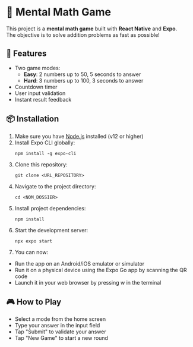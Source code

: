 # 🧠 Mental Math Game

This project is a **mental math game** built with **React Native** and **Expo**.  
The objective is to solve addition problems as fast as possible!

## 🚀 Features

- Two game modes:  
  - **Easy**: 2 numbers up to 50, 5 seconds to answer  
  - **Hard**: 3 numbers up to 100, 3 seconds to answer  
- Countdown timer  
- User input validation  
- Instant result feedback 

## 📦 Installation

1. Make sure you have [Node.js](https://nodejs.org/) installed (v12 or higher)
2. Install Expo CLI globally: 
   ```
   npm install -g expo-cli
   ```
3. Clone this repository:
   ```
   git clone <URL_REPOSITORY>
   ```
4. Navigate to the project directory:
   ```
   cd <NOM_DOSSIER>
   ```
5. Install project dependencies:
   ```
   npm install
   ```
6. Start the development server:
   ```
   npx expo start
   ```
7. You can now:

- Run the app on an Android/iOS emulator or simulator
- Run it on a physical device using the Expo Go app by scanning the QR code
- Launch it in your web browser by pressing w in the terminal

## 🎮 How to Play

- Select a mode from the home screen
- Type your answer in the input field
- Tap "Submit" to validate your answer
- Tap "New Game" to start a new round
